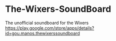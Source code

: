 # The-Wixers-SoundBoard
The unofficial soundboard for the Wixers
https://play.google.com/store/apps/details?id=gou.manos.thewixerssoundboard
